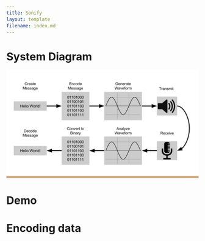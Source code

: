 ```yaml
---
title: Sonify
layout: template
filename: index.md
---
```


# System Diagram

![](systemDiagram.svg?raw=true)

# Demo

# Encoding data
